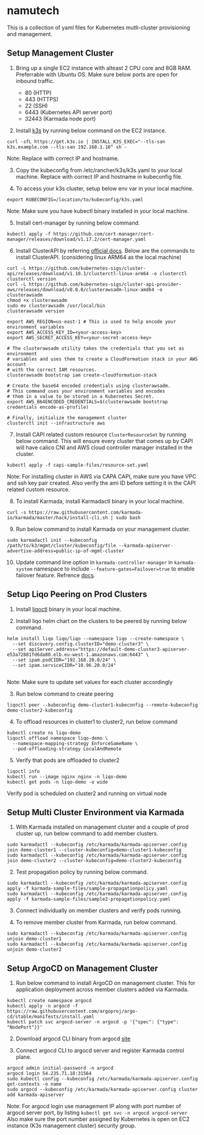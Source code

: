 # namutech

This is a collection of yaml files for Kubernetes mutli-cluster provisioning and management.

## Setup Management Cluster

1. Bring up a single EC2 instance with alteast 2 CPU core and 8GB RAM. Preferrable with Ubuntu OS. Make sure below ports are open for inbound traffic.

    - 80 (HTTP)
    - 443 (HTTPS)
    - 22 (SSH)
    - 6443 (Kubernetes API server port)
    - 32443 (Karmada node port)

2. Install [k3s](https://rancher.com/docs/k3s/latest/en/installation/) by running below command on the EC2 instance.

```
curl -sfL https://get.k3s.io | INSTALL_K3S_EXEC="--tls-san k3s.example.com --tls-san 192.168.1.10" sh -
```
Note: Replace with correct IP and hostname.

3. Copy the kubeconfig from /etc/rancher/k3s/k3s.yaml to your local machine. Replace with correct IP and hostname in kubeconfig file.

4. To access your k3s cluster, setup below env var in your local machine.

```
export KUBECONFIG=/location/to/kubeconfig/k3s.yaml
```
Note: Make sure you have kubectl binary installed in your local machine.

5. Install cert-manager by running below command.

```
kubectl apply -f https://github.com/cert-manager/cert-manager/releases/download/v1.17.2/cert-manager.yaml
```
6. Install ClusterAPI by referring [official docs](https://cluster-api-aws.sigs.k8s.io/getting-started). Below are the commands to install ClusterAPI. (considering linux ARM64 as the local machine)

``` 
curl -L https://github.com/kubernetes-sigs/cluster-api/releases/download/v1.10.1/clusterctl-linux-arm64 -o clusterctl
clusterctl version
curl -L https://github.com/kubernetes-sigs/cluster-api-provider-aws/releases/download/v0.0.0/clusterawsadm-linux-amd64 -o clusterawsadm
chmod +x clusterawsadm
sudo mv clusterawsadm /usr/local/bin
clusterawsadm version

export AWS_REGION=us-east-1 # This is used to help encode your environment variables
export AWS_ACCESS_KEY_ID=<your-access-key>
export AWS_SECRET_ACCESS_KEY=<your-secret-access-key>

# The clusterawsadm utility takes the credentials that you set as environment
# variables and uses them to create a CloudFormation stack in your AWS account
# with the correct IAM resources.
clusterawsadm bootstrap iam create-cloudformation-stack

# Create the base64 encoded credentials using clusterawsadm.
# This command uses your environment variables and encodes
# them in a value to be stored in a Kubernetes Secret.
export AWS_B64ENCODED_CREDENTIALS=$(clusterawsadm bootstrap credentials encode-as-profile)

# Finally, initialize the management cluster
clusterctl init --infrastructure aws
```

7. Install CAPI related custom resource `ClusterResourceSet` by running below command. This will ensure every cluster that comes up by CAPI will have calico CNI and AWS cloud controller manager installed in the cluster.

```
kubectl apply -f capi-sample-files/resource-set.yaml
```
Note: For installing cluster in AWS via CAPA CAPI, make sure you have VPC and ssh key pair created. Also verify the ami ID before setting it in the CAPI related custom resource.

8. To install Karmada, install Karmadactl binary in your local machine.

```
curl -s https://raw.githubusercontent.com/karmada-io/karmada/master/hack/install-cli.sh | sudo bash
```

9. Run below command to install Karmada on your management cluster.

```
sudo karmadactl init --kubeconfig /path/to/k3/mgmt/cluster/kubeconfig/file --karmada-apiserver-advertise-address=public-ip-of-mgmt-cluster
```

10. Update command line option in `karmada-controller-manager` in `karmada-system` namespace to include `--feature-gates=Failover=true` to enable failover feature. Refrence [docs](https://karmada.io/docs/userguide/failover/failover-overview#how-do-i-enable-the-feature).

## Setup Liqo Peering on Prod Clusters

1. Install [liqoctl](https://docs.liqo.io/en/v0.5.3/installation/liqoctl.html) binary in your local machine. 

2. Install liqo helm chart on the clusters to be peered by running below command.

```
helm install liqo liqo/liqo --namespace liqo --create-namespace \
  --set discovery.config.clusterID="demo-cluster3" \
  --set apiServer.address="https://default-demo-cluster3-apiserver-e53a72881fd6da80.elb.eu-west-1.amazonaws.com:6443" \
  --set ipam.podCIDR="192.168.20.0/24" \
  --set ipam.serviceCIDR="10.96.20.0/24"
  
```
Note: Make sure to update set values for each cluster accordingly

3. Run below command to create peering

```
liqoctl peer --kubeconfig demo-cluster1-kubeconfig --remote-kubeconfig demo-cluster2-kubeconfig
```
 
4. To offload resources in cluster1 to cluster2, run below command

```
kubectl create ns liqo-demo
liqoctl offload namespace liqo-demo \
  --namespace-mapping-strategy EnforceSameName \
  --pod-offloading-strategy LocalAndRemote
```
5. Verify that pods are offloaded to cluster2

```
liqoctl info
kubectl run --image nginx nginx -n liqo-demo
kubectl get pods -n liqo-demo -o wide
```
Verify pod is scheduled on cluster2 and running on virtual node


## Setup Multi Cluster Environment via Karmada

1. With Karmada installed on management cluster and a couple of prod cluster up, run below command to add member clusters.

```
sudo karmadactl --kubeconfig /etc/karmada/karmada-apiserver.config join demo-cluster1 --cluster-kubeconfig=demo-cluster1-kubeconfig
sudo karmadactl --kubeconfig /etc/karmada/karmada-apiserver.config join demo-cluster2 --cluster-kubeconfig=demo-cluster2-kubeconfig
```

2. Test propagation policy by running below command.

```
sudo karmadactl --kubeconfig /etc/karmada/karmada-apiserver.config apply -f karmada-sample-files/sample-propagationpolicy.yaml
sudo karmadactl --kubeconfig /etc/karmada/karmada-apiserver.config apply -f karmada-sample-files/sample2-propagationpolicy.yaml
```
3. Connect individually on member clusters and verify pods running.

4. To remove member cluster from Karmada, run below command.

```
sudo karmadactl --kubeconfig /etc/karmada/karmada-apiserver.config unjoin demo-cluster1
sudo karmadactl --kubeconfig /etc/karmada/karmada-apiserver.config unjoin demo-cluster2
```

## Setup ArgoCD on Management Cluster

1. Run below command to install ArgoCD on management cluster. This for application deployment across member clusters added via Karmada.

```
kubectl create namespace argocd
kubectl apply -n argocd -f https://raw.githubusercontent.com/argoproj/argo-cd/stable/manifests/install.yaml
kubectl patch svc argocd-server -n argocd -p '{"spec": {"type": "NodePort"}}'
```

2. Download argocd CLI binary from argocd [site](https://argo-cd.readthedocs.io/en/stable/getting_started/#2-download-argo-cd-cli)

3. Connect argocd CLI to argocd server and register Karmada control plane.

``` 
argocd admin initial-password -n argocd
argocd login 54.235.71.18:31564
sudo kubectl config --kubeconfig /etc/karmada/karmada-apiserver.config  get-contexts -o name
sudo argocd --kubeconfig /etc/karmada/karmada-apiserver.config cluster add karmada-apiserver
```
Note: For argocd login use management IP along with port number of argocd server port, by listing `kubectl get svc -n argocd argocd-server`
Also make sure the port number assigned by Kubernetes is open on EC2 instance (K3s management cluster) security group.

